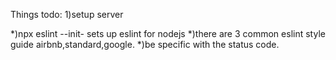 Things todo:
1)setup server

*)npx eslint --init- sets up eslint for nodejs
*)there are 3 common eslint style guide airbnb,standard,google.
*)be specific with the status code.